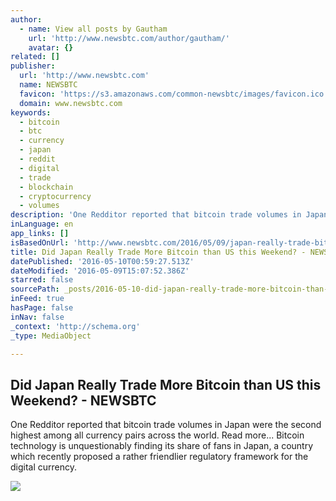 ```yaml
---
author:
  - name: View all posts by Gautham
    url: 'http://www.newsbtc.com/author/gautham/'
    avatar: {}
related: []
publisher:
  url: 'http://www.newsbtc.com'
  name: NEWSBTC
  favicon: 'https://s3.amazonaws.com/common-newsbtc/images/favicon.ico'
  domain: www.newsbtc.com
keywords:
  - bitcoin
  - btc
  - currency
  - japan
  - reddit
  - digital
  - trade
  - blockchain
  - cryptocurrency
  - volumes
description: 'One Redditor reported that bitcoin trade volumes in Japan were the second highest among all currency pairs across the world. Read more... Bitcoin technology is unquestionably finding its share of fans in Japan, a country which recently proposed a rather friendlier regulatory framework for the digital currency.'
inLanguage: en
app_links: []
isBasedOnUrl: 'http://www.newsbtc.com/2016/05/09/japan-really-trade-bitcoin-us-weekend/'
title: Did Japan Really Trade More Bitcoin than US this Weekend? - NEWSBTC
datePublished: '2016-05-10T00:59:27.513Z'
dateModified: '2016-05-09T15:07:52.386Z'
starred: false
sourcePath: _posts/2016-05-10-did-japan-really-trade-more-bitcoin-than-us-this-weekend-.md
inFeed: true
hasPage: false
inNav: false
_context: 'http://schema.org'
_type: MediaObject

---
```

<article style=""><h1>Did Japan Really Trade More Bitcoin than US this Weekend? - NEWSBTC</h1><p>One Redditor reported that bitcoin trade volumes in Japan were the second highest among all currency pairs across the world. Read more... Bitcoin technology is unquestionably finding its share of fans in Japan, a country which recently proposed a rather friendlier regulatory framework for the digital currency.</p><img src="http://s3.amazonaws.com/main-newsbtc-images/2015/11/22160047/Japanese-Government-to-Draft-Regulatory-Bill-for-Bitcoin-by-Early-2016.-newsbtc.png" /></article>